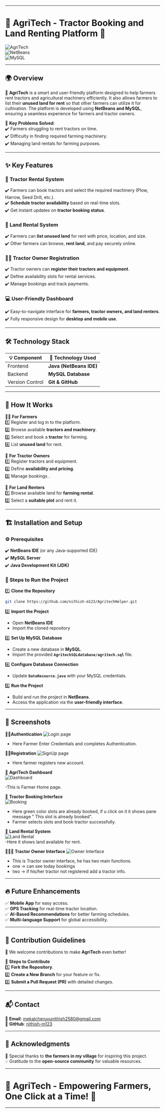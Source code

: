 
---

# 🚜 **AgriTech - Tractor Booking and Land Renting Platform** 🌾  

![AgriTech](https://img.shields.io/badge/AgriTech-Farming%20Made%20Easy-green?style=for-the-badge&logo=spring&logoColor=white)  
![NetBeans](https://img.shields.io/badge/NetBeans-IDE-blue?style=for-the-badge&logo=apache-netbeans-ide&logoColor=white)  
![MySQL](https://img.shields.io/badge/MySQL-Database-orange?style=for-the-badge&logo=mysql&logoColor=white)  

---

## 🌍 **Overview**  

🚜 **AgriTech** is a smart and user-friendly platform designed to help farmers rent tractors and agricultural machinery efficiently. It also allows farmers to list their **unused land for rent** so that other farmers can utilize it for cultivation. The platform is developed using **NetBeans and MySQL**, ensuring a seamless experience for farmers and tractor owners.  

🔹 **Key Problems Solved**:  
✔️ Farmers struggling to rent tractors on time.  
✔️ Difficulty in finding required farming machinery.  
✔️ Managing land rentals for farming purposes.  

---

## ✨ **Key Features**  

### 🚜 **Tractor Rental System**  
✔️ Farmers can book tractors and select the required machinery (Plow, Harrow, Seed Drill, etc.).  
✔️ **Schedule tractor availability** based on real-time slots.  
✔️ Get instant updates on **tractor booking status**.  

### 🌾 **Land Rental System**  
✔️ Farmers can **list unused land** for rent with price, location, and size.  
✔️ Other farmers can browse, **rent land**, and pay securely online.  

### 👨‍🌾 **Tractor Owner Registration**  
✔️ Tractor owners can **register their tractors and equipment**.  
✔️ Define availability slots for rental services.  
✔️ Manage bookings and track payments.  

### 💻 **User-Friendly Dashboard**  
✔️ Easy-to-navigate interface for **farmers, tractor owners, and land renters**.  
✔️ Fully responsive design for **desktop and mobile use**.  

---

## 🛠️ **Technology Stack**  

| 💡 Component | 🔧 Technology Used |
|-------------|----------------|
| Frontend   | **Java (NetBeans IDE)** |
| Backend    | **MySQL Database** |
| Version Control | **Git & GitHub** |

---

## 🚀 **How It Works**  

👨‍🌾 **For Farmers**  
1️⃣ Register and log in to the platform.  
2️⃣ Browse available **tractors and machinery**.  
3️⃣ Select and book a **tractor** for farming.  
4️⃣ List **unused land** for rent.  

🚜 **For Tractor Owners**  
1️⃣ Register tractors and equipment.  
2️⃣ Define **availability and pricing**.  
3️⃣ Manage bookings . 

🏡 **For Land Renters**  
1️⃣ Browse available land for **farming rental**.  
2️⃣ Select a **suitable plot** and rent it.  
  

---

## 🏗️ **Installation and Setup**  

### ⚙️ **Prerequisites**  
✔️ **NetBeans IDE** (or any Java-supported IDE)  
✔️ **MySQL Server**  
✔️ **Java Development Kit (JDK)**  

### 🔹 **Steps to Run the Project**  
1️⃣ **Clone the Repository**  
```bash
git clone https://github.com/nithish-m123/AgritechHelper.git
```  
2️⃣ **Import the Project**  
- Open **NetBeans IDE**  
- Import the cloned repository  

3️⃣ **Set Up MySQL Database**  
- Create a new database in **MySQL**.  
- Import the provided **`AgritechSQLdatabase/agritech.sql`** file.  

4️⃣ **Configure Database Connection**  
- Update **`DataResource.java`** with your MySQL credentials.  

5️⃣ **Run the Project**  
- Build and run the project in **NetBeans**.  
- Access the application via the **user-friendly interface**.  

---

## 📸 **Screenshots**  
🔐✅**Authentication** 
![Login page](AgritechImages/FarmerLoginPage.png)  
- Here Farmer Enter Credentials and completes Authentication.
  
🔐✅**Registration** 
![SignUp page](AgritechImages/FarmerSignUpPage.png)  
- Here farmer registers new account.


🚜 **AgriTech Dashboard**  
![Dashboard](AgritechImages/FarmerInterface.png)  

-This is Farmer Home page.

📅 **Tractor Booking Interface**  
![Booking](AgritechImages/TractorBooking.png)  
- Here green color slots are already booked, if u click on it it shows pane message " This slot is already booked".
- Farmer selects slots and book tractor successfully.

🌾 **Land Rental System**  
![Land Rental](AgritechImages/RentALand.png)  
-Here it shows land available for rent.

🚜👨‍🌾 **Tractor Owner Interface** 
![Owner Interface](AgritechImages/TractorOwnerInterface.png)  

- This is Tractor owner interface, he has two main functions.
- one -> can see today bookings
- two -> if his/her tractor not registered add a tractor info.
---

## 🔥 **Future Enhancements**  

✅ **Mobile App** for easy access.  
✅ **GPS Tracking** for real-time tractor location.  
✅ **AI-Based Recommendations** for better farming schedules.  
✅ **Multi-language Support** for global accessibility.  

---

## 🤝 **Contribution Guidelines**  

🚀 We welcome contributions to make **AgriTech** even better!  

🔹 **Steps to Contribute**  
1️⃣ **Fork the Repository**.  
2️⃣ **Create a New Branch** for your feature or fix.  
3️⃣ **Submit a Pull Request (PR)** with detailed changes.  

---

## 📬 **Contact**  

📧 **Email**: mekalcheruvunithish2580@gmail.com  
🔗 **GitHub**: [nithish-m123](https://github.com/nithish-m123)  

---

## 🎉 **Acknowledgments**  

🙏 Special thanks to **the farmers in my village** for inspiring this project.  
💡 Gratitude to the **open-source community** for valuable resources.  

---

# 🚜 **AgriTech - Empowering Farmers, One Click at a Time!** 🌱  

---

